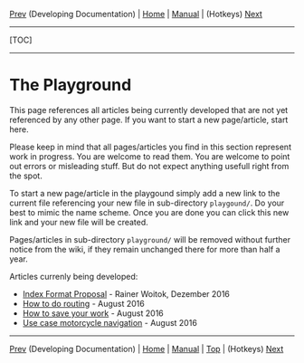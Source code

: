 [Prev](DevelopingDocumentation) (Developing Documentation) | [Home](Home) | [Manual](DocMain) | (Hotkeys) [Next](AxHotkeys)
- - -
[TOC]
- - -

# The Playground #

This page references all articles being currently developed that are not yet referenced by any other page. If you want to start a new page/article, start here.

Please keep in mind that all pages/articles you find in this section represent work in progress. You are welcome to read them. You are welcome to point out errors or misleading stuff. But do not expect anything usefull right from the spot.

To start a new page/article in the playgound simply add a new link to the current file referencing your new file in sub-directory `playgound/`. Do your best to mimic the name scheme. Once you are done you can click this new link and your new file will be created.

Pages/articles in sub-directory `playground/` will be removed without further notice from the wiki, if they remain unchanged there for more than half a year.

Articles currenly being developed:

* [Index Format Proposal](playground/Index) - Rainer Woitok, Dezember 2016
* [How to do routing](playground/DocGisHowToRouting) - August 2016
* [How to save your work](playground/DocGisHowToSaveYourWork) - August 2016
* [Use case motorcycle navigation](playground/DocUseCaseMotorcycleNavigation) - August 2016

- - -
[Prev](DevelopingDocumentation) (Developing Documentation) | [Home](Home) | [Manual](DocMain) | [Top](#) | (Hotkeys) [Next](AxHotkeys)
